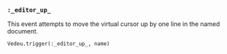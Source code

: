 ### `:_editor_up_`

This event attempts to move the virtual cursor up by one line
in the named document.

    Vedeu.trigger(:_editor_up_, name)
